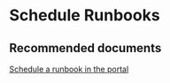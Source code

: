 <properties
	pageTitle="Schedule Runbooks"
	description="Schedule Runbooks"
	service="microsoft.automation"
	resource="automationaccounts"
	authors="kasparks"
	displayOrder=""
	selfHelpType=""
	supportTopicIds=""
	resourceTags=""
	productPesIds=""
	cloudEnvironments="public"
/>

# Schedule Runbooks

## **Recommended documents**
[Schedule a runbook in the portal](http://aka.ms/scheduling-a-runbook)
